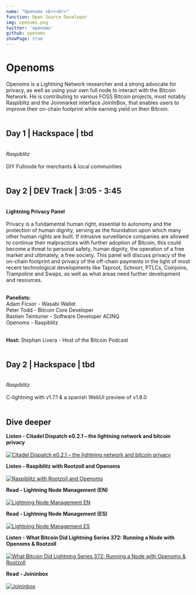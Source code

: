 ```yaml
---
name: "Openoms <br><br>"
function: Open Source Developer
img: openoms.png
twitter: 'openoms'
github: openoms
showPage: true
---
```


# Openoms
 
Openoms is a Lightning Network researcher and a strong advocate for privacy, as well as using your own full node to interact with the Bitcoin Network. He is contributing to various FOSS Bitcoin projects, most notably Raspiblitz and the Joinmarket interface JoinInBox, that enables users to improve their on-chain footprint while earning yield on their Bitcoin.
<br><br>

## Day 1 | Hackspace | tbd
<br>
<i>Raspiblitz</i><br><br>
DIY Fullnode for merchants & local communities<br><br>

## Day 2 | DEV Track | 3:05 - 3:45
<br>
<b>Lightning Privacy Panel</b><br><br>
Privacy is a fundamental human right, essential to autonomy and the protection of human dignity, serving as the foundation upon which many other human rights are built. If intrusive surveillance companies are allowed to continue their malpractices with further adoption of Bitcoin, this could become a threat to personal safety, human dignity, the operation of a free market and ultimately, a free society. This panel will discuss privacy of the on-chain footprint and privacy of the off-chain payments in the light of most recent technological developments like Taproot, Schnorr, PTLCs, Coinjoins, Trampoline and Swaps, as well as what areas need further development and resources.<br><br>


<b>Panelists:</b><br>
Adam Ficsor - Wasabi Wallet <br>
Peter Todd  - Bitcoin Core Developer<br>
Bastien Teinturier - Software Developer ACINQ<br>
Openoms  - Raspiblitz <br><br>

<b>Host:</b> Stephan Livera - Host of the Bitcoin Podcast
<br><br>

## Day 2 | Hackspace | tbd
<br>
<i>Raspiblitz</i><br><br>
C-lightning with v1.7.1 & a spanish WebUI preview of v1.8.0<br><br>

## Dive deeper


<div class="grid grid-cols-1 md:grid-cols-2 gap-5">
<div class="p-3 my-2">

**Listen - Citadel Dispatch e0.2.1 – the lightning network and bitcoin privacy** <br><br>
[ ![Citadel Dispatch e0.2.1 – the lightning network and bitcoin privacy](/2021/content/openoms_cd.png)](https://citadeldispatch.com/cd21/)
</div>

<div class="p-3 my-2">

**Listen - Raspiblitz with Rootzoll and Openoms** <br><br>
[ ![Raspiblitz with Rootzoll and Openoms](/2021/content/openoms_livera.png)](https://stephanlivera.com/episode/194/)
</div>

<div class="p-3 my-2">

**Read - Lightning Node Management (EN)** <br><br>
[ ![Lightning Node Management EN](/2021/content/openoms_node.png)](https://www.lightningnode.info/)
</div>

<div class="p-3 my-2">

**Read - Lightning Node Management (ES)** <br><br>
[ ![Lightning Node Management ES](/2021/content/openoms_node.png)](https://21ism.com/portfolio-item/rootzoll/)
</div>

<div class="p-3 my-2">

**Listen - What Bitcoin Did Lightning Series 372: Running a Node with Openoms & Rootzoll** <br><br>
[ ![What Bitcoin Did Lightning Series 372: Running a Node with Openoms & Rootzoll](/2021/content/rootzoll_whatbitcoindid.png)](https://www.whatbitcoindid.com/podcast/lightning-series-running-a-node/)
</div>

<div class="p-3 my-2">

**Read - Joininbox** <br><br>
[ ![Joininbox](/2021/content/openoms_joininbox.png)](https://github.com/openoms/joininbox/)
</div>

</div>

<br>


